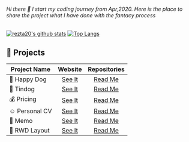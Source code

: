 

###### Hi there 👋  I start my coding journey from Apr,2020. Here is the place to share the project what I have done with the fantacy process

<!-- ## :wrench: Skills
![skills-03](https://user-images.githubusercontent.com/63142258/104092454-0de0ce80-52bf-11eb-8d89-9b1d8b7f09a6.png) -->
[![rezta20's github stats](https://github-readme-stats.vercel.app/api?username=rezta20&theme=tokyonight&show_icons=true)](https://github.com/anuraghazra/github-readme-stats)
[![Top Langs](https://github-readme-stats.vercel.app/api/top-langs/?username=rezta20&theme=tokyonight&show_icons=true)](https://github.com/anuraghazra/github-readme-stats)


## :rocket: Projects
| Project Name| Website | Repositories
--- | :---: | :---:
| :paw_prints: Happy Dog      | [See It](https://happydog-82c2f.web.app/Html/homepage.html "Happy Dog") |[Read Me](https://github.com/Rezta20/HappyDog/tree/master) 
| :dog: Tindog      | [See It](https://rezta20.github.io/Tindog/ "Tindog") |[Read Me](https://github.com/Rezta20/Tindog/blob/master/README.md#dogtindog) 
| :moneybag: Pricing     | [See It](https://rezta20.github.io/pricing/ "Pricing") |[Read Me](https://github.com/Rezta20/pricing/blob/master/README.md#moneybag-pricing) 
| :relaxed: Personal CV      | [See It](https://rezta20.github.io/personal-3/ "Personal CV") |[Read Me](https://github.com/Rezta20/personal-3/blob/master/README.md#relaxed-personal-cv) 
| :memo: Memo      | [See It](https://rezta20.github.io/React-exam/ "Memo") |[Read Me](https://github.com/Rezta20/React-exam/blob/gh-pages/README.md#memo-memo) 
| :space_invader: RWD Layout      | [See It](https://rezta20.github.io/remote-assignments/week-2/index.html#item1 "RWD Layout") |[Read Me](https://github.com/Rezta20/remote-assignments/blob/master/README.md#space_invader-rwd-layout) 

<!-- ![githubCover-02](https://user-images.githubusercontent.com/63142258/104094096-c90e6500-52c9-11eb-9d9b-1836845ff61a.png)
<!--
**Rezta20/Rezta20** is a ✨ _special_ ✨ repository because its `README.md` (this file) appears on your GitHub profile.

Here are some ideas to get you started:

- 🔭 I’m currently working on ...
- 🌱 I’m currently learning ...
- 👯 I’m looking to collaborate on ...
- 🤔 I’m looking for help with ...
- 💬 Ask me about ...
- 📫 How to reach me: ...
- 😄 Pronouns: ...
- ⚡ Fun fact: ...
-->
